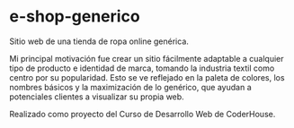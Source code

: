 # e-shop-generico
Sitio web de una tienda de ropa online genérica.

Mi principal motivación fue crear un sitio fácilmente adaptable a cualquier tipo de producto e identidad de marca, tomando la industria textil como centro por su popularidad.
Esto se ve reflejado en la paleta de colores, los nombres básicos y la maximización de lo genérico, que ayudan a potenciales clientes a visualizar su propia web.

Realizado como proyecto del Curso de Desarrollo Web de CoderHouse.
